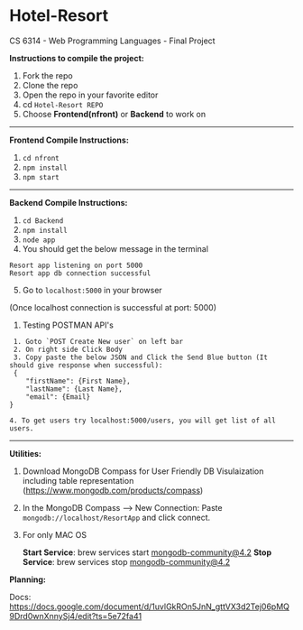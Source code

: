 # Hotel-Resort
CS 6314 - Web Programming Languages - Final Project

**Instructions to compile the project:**

1. Fork the repo
2. Clone the repo
3. Open the repo in your favorite editor
4. cd `Hotel-Resort REPO`
5. Choose **Frontend(nfront)** or **Backend** to work on 

---

**Frontend Compile Instructions:**
1. `cd nfront`
2. `npm install`
3. `npm start`

---

**Backend Compile Instructions:**

1. `cd Backend`
2. `npm install`
3. `node app`
4. You should get the below message in the terminal

```
Resort app listening on port 5000 
Resort app db connection successful
```

5. Go to `localhost:5000` in your browser

(Once localhost connection is successful at port: 5000)

1. Testing POSTMAN API's 
```
 1. Goto `POST Create New user` on left bar
 2. On right side Click Body
 3. Copy paste the below JSON and Click the Send Blue button (It should give response when successful):
 {
	"firstName": {First Name},
	"lastName": {Last Name},
	"email": {Email}
}

4. To get users try localhost:5000/users, you will get list of all users.

 ```
 
---

 **Utilities:**

 1. Download MongoDB Compass for User Friendly DB Visulaization including table representation (https://www.mongodb.com/products/compass)
 2. In the MongoDB Compass --> New Connection: Paste `mongodb://localhost/ResortApp` and click connect.
 3. For only MAC OS
 
	**Start Service**: brew services start mongodb-community@4.2
	**Stop Service**: brew services stop mongodb-community@4.2



 **Planning:**
 
 Docs: https://docs.google.com/document/d/1uvlGkROn5JnN_gttVX3d2Tej06pMQ9Drd0wnXnnySj4/edit?ts=5e72fa41
